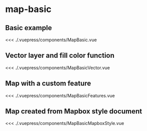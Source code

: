 # map-basic

## Basic example
<example file="MapBasic.vue" />

<<< ./.vuepress/components/MapBasic.vue

## Vector layer and fill color function
<example file="MapBasicVector.vue" />

<<< ./.vuepress/components/MapBasicVector.vue

## Map with a custom feature
<example file="MapBasicFeatures.vue" />

<<< ./.vuepress/components/MapBasicFeatures.vue

## Map created from Mapbox style document
<example file="MapBasicMapboxStyle.vue" />

<<< ./.vuepress/components/MapBasicMapboxStyle.vue
